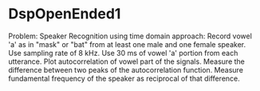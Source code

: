 # DspOpenEnded1
Problem: Speaker Recognition using time domain approach: 
Record vowel 'a' as in "mask" or "bat" from at least one male and one female speaker. Use sampling rate of 8 kHz. Use 30 ms of vowel 'a' portion from each utterance. Plot autocorrelation of vowel part of the signals. Measure the difference between two peaks of the autocorrelation function. Measure fundamental frequency of the speaker as reciprocal of that difference.
